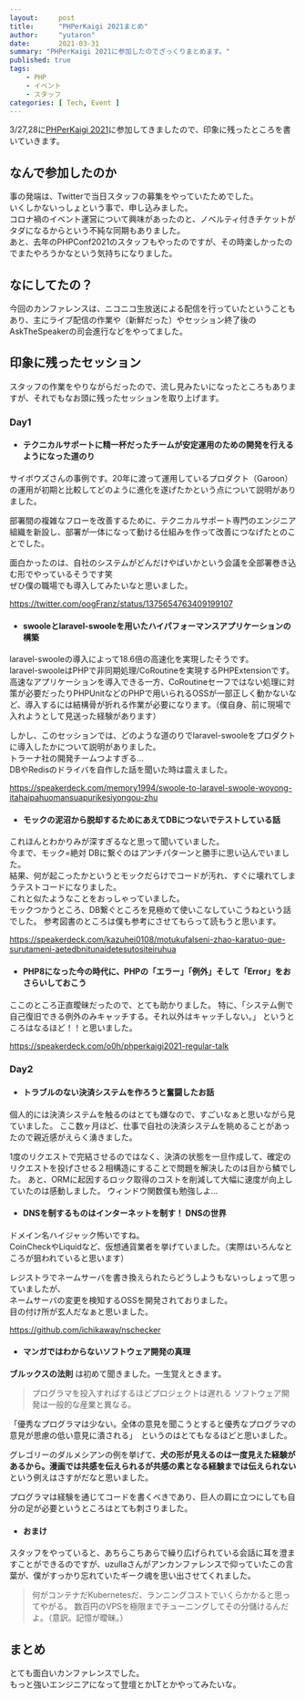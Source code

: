 ```yaml
---
layout:     post
title:      "PHPerKaigi 2021まとめ"
author:     "yutaron"
date:       2021-03-31
summary: "PHPerKaigi 2021に参加したのでざっくりまとめます。"
published: true
tags:
    - PHP
    - イベント
    - スタッフ
categories: [ Tech, Event ]
---
```


3/27,28に[PHPerKaigi 2021](https://phperkaigi.jp/2021/)に参加してきましたので、印象に残ったところを書いていきます。


## なんで参加したのか
事の発端は、Twitterで当日スタッフの募集をやっていたためでした。  
いくしかないっしょという事で、申し込みました。  
コロナ禍のイベント運営について興味があったのと、ノベルティ付きチケットがタダになるからという不純な同期もありました。  
あと、去年のPHPConf2021のスタッフもやったのですが、その時楽しかったのでまたやろうかなという気持ちになりました。

## なにしてたの？
今回のカンファレンスは、ニコニコ生放送による配信を行っていたということもあり、主にライブ配信の作業や（新鮮だった）やセッション終了後のAskTheSpeakerの司会進行などをやってました。  

## 印象に残ったセッション
スタッフの作業をやりながらだったので、流し見みたいになったところもありますが、それでもなお頭に残ったセッションを取り上げます。

### Day1 
- #### テクニカルサポートに精一杯だったチームが安定運用のための開発を行えるようになった道のり

サイボウズさんの事例です。20年に渡って運用しているプロダクト（Garoon）の運用が初期と比較してどのように進化を遂げたかという点について説明がありました。

部署間の複雑なフローを改善するために、テクニカルサポート専門のエンジニア組織を新設し、部署が一体になって動ける仕組みを作って改善につなげたとのことでした。  

面白かったのは、自社のシステムがどんだけやばいかという会議を全部署巻き込む形でやっているそうです笑  
ぜひ僕の職場でも導入してみたいなと思いました。

https://twitter.com/oogFranz/status/1375654763409199107

- #### swooleとlaravel-swooleを用いたハイパフォーマンスアプリケーションの構築

laravel-swooleの導入によって18.6倍の高速化を実現したそうです。  
laravel-swooleはPHPで非同期処理/CoRoutineを実現するPHPExtensionです。  
高速なアプリケーションを導入できる一方、CoRoutineセーフではない処理に対策が必要だったりPHPUnitなどのPHPで用いられるOSSが一部正しく動かないなど、導入するには結構骨が折れる作業が必要になります。（僕自身、前に現場で入れようとして見送った経験があります）  

しかし、このセッションでは、どのような道のりでlaravel-swooleをプロダクトに導入したかについて説明がありました。  
トラーナ社の開発チームつよすぎる...  
DBやRedisのドライバを自作した話を聞いた時は震えました。  


https://speakerdeck.com/memory1994/swoole-to-laravel-swoole-woyong-itahaipahuomansuapurikesiyongou-zhu


- #### モックの泥沼から脱却するためにあえてDBにつないでテストしている話

これほんとわかりみが深すぎるなと思って聞いていました。  
今まで、モック=絶対 DBに繋ぐのはアンチパターンと勝手に思い込んでいました。  
結果、何が起こったかというとモックだらけでコードが汚れ、すぐに壊れてしまうテストコードになりました。  
これと似たようなことをおっしゃっていました。  
モックつかうところ、DB繋ぐところを見極めて使いこなしていこうねという話でした。
参考図書のところは僕も参考にさせてもらって読もうと思います。

https://speakerdeck.com/kazuhei0108/motukufalseni-zhao-karatuo-que-surutameni-aetedbnitunaidetesutositeiruhua

- #### PHP8になった今の時代に、PHPの「エラー」「例外」そして「Error」をおさらいしておこう
ここのところ正直曖昧だったので、とても助かりました。
特に、「システム側で自己復旧できる例外のみキャッチする。それ以外はキャッチしない。」
というところはなるほど！！と思いました。

https://speakerdeck.com/o0h/phperkaigi2021-regular-talk

### Day2
- #### トラブルのない決済システムを作ろうと奮闘したお話

個人的には決済システムを触るのはとても嫌なので、すごいなぁと思いながら見ていました。
ここ数ヶ月ほど、仕事で自社の決済システムを眺めることがあったので親近感がえらく湧きました。

1度のリクエストで完結させるのではなく、決済の状態を一旦作成して、確定のリクエストを投げさせる２相構造にすることで問題を解決したのは目から鱗でした。
あと、ORMに起因するロック取得のコストを削減して大幅に速度が向上していたのは感動しました。
ウィンドウ関数僕も勉強しよ...

- #### DNSを制するものはインターネットを制す！ DNSの世界

ドメイン名ハイジャック怖いですね。  
CoinCheckやLiquidなど、仮想通貨業者を挙げていました。（実際はいろんなところが狙われていると思います）  

レジストラでネームサーバを書き換えられたらどうしようもないっしょって思っていましたが、  
ネームサーバの変更を検知するOSSを開発されておりました。  
目の付け所が玄人だなぁと思いました。  

https://github.com/ichikaway/nschecker

- #### マンガではわからないソフトウェア開発の真理

**ブルックスの法則** は初めて聞きました。一生覚えときます。

> プログラマを投入すればするほどプロジェクトは遅れる
> ソフトウェア開発は一般的な産業と異なる。

「優秀なプログラマは少ない。全体の意見を聞こうとすると優秀なプログラマの意見が思慮の低い意見に潰される」　というのはとてもなるほどと思いました。

グレゴリーのダルメシアンの例を挙げて、**犬の形が見えるのは一度見えた経験があるから。漫画では共感を伝えられるが共感の素となる経験までは伝えられない**という例えはさすがだなと思いました。

プログラマは経験を通じてコードを書くべきであり、巨人の肩に立つにしても自分の足が必要というところはとても刺さりました。

- #### おまけ

スタッフをやっていると、あちらこちあらで繰り広げられている会話に耳を澄ますことができるのですが、uzullaさんがアンカンファレンスで仰っていたこの言葉が、僕がすっかり忘れていたギーク魂を思い出させてくれました。

> 何がコンテナだKubernetesだ、ランニングコストでいくらかかると思ってやがる。
> 数百円のVPSを極限までチューニングしてその分儲けるんだよ。（意訳。記憶が曖昧。）

## まとめ

とても面白いカンファレンスでした。  
もっと強いエンジニアになって登壇とかLTとかやってみたいな。
